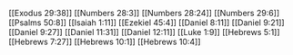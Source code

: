 [[Exodus 29:38]]
[[Numbers 28:3]]
[[Numbers 28:24]]
[[Numbers 29:6]]
[[Psalms 50:8]]
[[Isaiah 1:11]]
[[Ezekiel 45:4]]
[[Daniel 8:11]]
[[Daniel 9:21]]
[[Daniel 9:27]]
[[Daniel 11:31]]
[[Daniel 12:11]]
[[Luke 1:9]]
[[Hebrews 5:1]]
[[Hebrews 7:27]]
[[Hebrews 10:1]]
[[Hebrews 10:4]]
